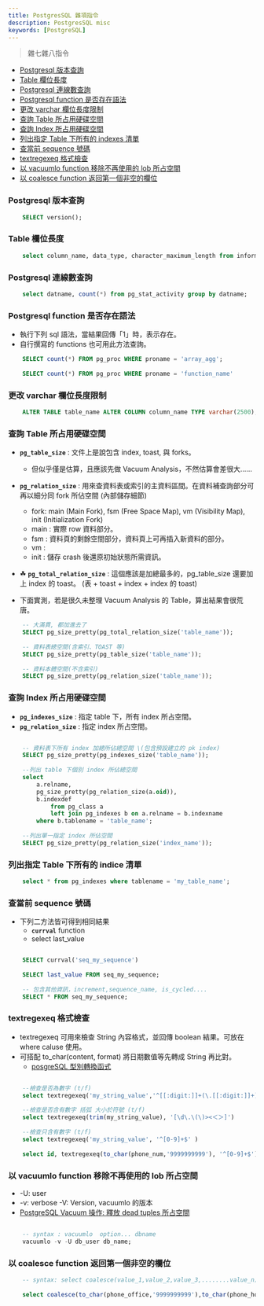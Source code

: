 ```yaml
---
title: PostgresSQL 雜項指令
description: PostgresSQL misc
keywords: [PostgreSQL]
---
```


> 雜七雜八指令  
* [Postgresql 版本查詢](#pg_version)
* [Table 欄位長度](#character_maximum_length)
* [Postgresql 連線數查詢](#online_connection)
* [Postgresql function 是否存在語法](#functions)
* [更改 varchar 欄位長度限制](#mod_col_length)
* [查詢 Table 所占用硬碟空間](#table_size)
* [查詢 Index 所占用硬碟空間](#index_size)
* [列出指定 Table 下所有的 indexes 清單](#list_index)
* [查當前 sequence 號碼](#seq_currval)
* [textregexeq 格式檢查](#textregexeq)
* [以 vacuumlo function 移除不再使用的 lob 所占空間](#vacuumlo)
* [以 coalesce function 返回第一個非空的欄位](#coalesce)

### Postgresql 版本查詢 <span id="pg_version">&nbsp;</span>

```sql
    SELECT version();
```

### Table 欄位長度 <span id="character_maximum_length">&nbsp;</span>

```sql
    select column_name, data_type, character_maximum_length from information_schema.columns where table_name = 'my_table';
```

### Postgresql 連線數查詢 <span id="online_connection">&nbsp;</span>

```sql
    select datname, count(*) from pg_stat_activity group by datname;
```

### Postgresql function 是否存在語法 <span id="functions">&nbsp;</span>
* 執行下列 sql 語法，當結果回傳「1」時，表示存在。
* 自行撰寫的 functions 也可用此方法查詢。

```sql
    SELECT count(*) FROM pg_proc WHERE proname = 'array_agg';
    
    SELECT count(*) FROM pg_proc WHERE proname = 'function_name'
```

### 更改 varchar 欄位長度限制 <span id="mod_col_length">&nbsp;</span>

```sql
    ALTER TABLE table_name ALTER COLUMN column_name TYPE varchar(2500);
```

### 查詢 Table 所占用硬碟空間 <span id="table_size">&nbsp;</span>
* <code>__pg_table_size__</code> : 文件上是說包含 index, toast, 與 forks。
    * 但似乎僅是估算，且應該先做 Vacuum Analysis，不然估算會差很大...... 
* <code>__pg_relation_size__</code> : 用來查資料表或索引的主資料區間。在資料補查詢部分可再以細分同 fork 所佔空間 \(內部儲存細節)
    * fork: main \(Main Fork), fsm \(Free Space Map), vm \(Visibility Map), init \(Initialization Fork)
    * main : 實際 row 資料部分。
    * fsm : 資料頁的剩餘空間部分，資料頁上可再插入新資料的部分。
    * vm : 
    * init : 儲存 crash 後還原初始狀態所需資訊。
* ☘ <code>__pg_total_relation_size__</code> : 這個應該是加總最多的，pg_table_size 還要加上 index 的 toast。 \(表 + toast + index + index 的 toast)

    
* 下面實測，若是很久未整理 Vacuum Analysis 的 Table，算出結果會很荒唐。

```sql
    -- 大滿貫, 都加進去了
    SELECT pg_size_pretty(pg_total_relation_size('table_name'));
    
    -- 資料表總空間(含索引、TOAST 等)
    SELECT pg_size_pretty(pg_table_size('table_name'));
    
    -- 資料本體空間(不含索引)
    SELECT pg_size_pretty(pg_relation_size('table_name'));
```

### 查詢 Index 所占用硬碟空間 <span id="index_size">&nbsp;</span>
* <code>__pg_indexes_size__</code> : 指定 table 下，所有 index 所占空間。
* <code>__pg_relation_size__</code> : 指定 index 所占空間。

```sql

    -- 資料表下所有 index 加總所佔總空間 \(包含預設建立的 pk index)
    SELECT pg_size_pretty(pg_indexes_size('table_name'));
    
    --列出 table 下個別 index 所佔總空間
    select 
        a.relname, 
        pg_size_pretty(pg_relation_size(a.oid)), 
        b.indexdef
            from pg_class a
            left join pg_indexes b on a.relname = b.indexname
        where b.tablename = 'table_name';
        
    --列出單一指定 index 所佔空間
    SELECT pg_size_pretty(pg_relation_size('index_name'));
```

### 列出指定 Table 下所有的 indice 清單 <span id="list_index">&nbsp;</span>
```sql
    select * from pg_indexes where tablename = 'my_table_name';
```

### 查當前 sequence 號碼 <span id="seq_currval">&nbsp;</span>
* 下列二方法皆可得到相同結果
    * <code>__currval__</code> function
    * select last_value
    
```sql

    SELECT currval('seq_my_sequence')
    
    SELECT last_value FROM seq_my_sequence;
    
    -- 包含其他資訊，increment,sequence_name, is_cycled....
    SELECT * FROM seq_my_sequence;
```

### textregexeq 格式檢查 <span id="textregexeq">&nbsp;</span>
* textregexeq 可用來檢查 String 內容格式，並回傳 boolean 結果。可放在 where caluse 使用。
* 可搭配 to_char(content, format) 將日期數值等先轉成 String 再比對。
    * [posgreSQL 型別轉換函式](https://docs.postgresql.tw/the-sql-language/functions-and-operators/data-type-formatting-functions)

```sql

    --檢查是否為數字 (t/f)
    select textregexeq('my_string_value','^[[:digit:]]+(\.[[:digit:]]+)?$')
     
    --檢查是否含有數字 括弧 大小於符號 (t/f)
    select textregexeq(trim(my_string_value), '[\d\.\(\)><＜＞]')
     
    --檢查只含有數字 (t/f)
    select textregexeq('my_string_value', '^[0-9]+$' )
    
    select id, textregexeq(to_char(phone_num,'9999999999'), '^[0-9]+$') from profile order by id desc limit 10

```


### 以 vacuumlo function 移除不再使用的 lob 所占空間 <span id="vacuumlo">&nbsp;</span>
* -U: user
* -v: verbose
    -V: Version, vacuumlo 的版本
* [PostgreSQL Vacuum 操作: 釋放 dead tuples 所占空間](./PostgreSQL_Vacuum) 

```sql

    -- syntax : vacuumlo  option... dbname
    vacuumlo -v -U db_user db_name;
```



### 以 coalesce function 返回第一個非空的欄位 <span id="coalesce">&nbsp;</span>

```sql
    -- syntax: select coalesce(value_1,value_2,value_3,........value_n)...
    
    select coalesce(to_char(phone_office,'9999999999'),to_char(phone_home,'9999999999')) from profile;
```

### 
```sql
```